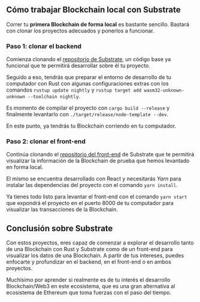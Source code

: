 ## Cómo trabajar Blockchain local con Substrate

Correr tu **primera Blockchain de forma local** es bastante sencillo. Bastará con clonar los proyectos adecuados y ponerlos a funcionar.

### Paso 1: clonar el backend

Comienza clonando el [repositorio de Substrate](https://github.com/substrate-developer-hub/substrate-node-template), un código base ya funcional que te permitirá desarrollar sobre él tu proyecto.

Seguido a eso, tendrás que preparar el entorno de desarrollo de tu computador con Rust con algunas configuraciones extras con los comandos `rustup update nightly` y `rustup target add wasm32-unknown-unknown --toolchain nightly`.

Es momento de compilar el proyecto con `cargo build --release` y finalmente levantarlo con `./target/release/node-template --dev`.

En este punto, ya tendrás tu Blockchain corriendo en tu computador.

### Paso 2: clonar el front-end

Continúa clonando el [repositorio del front-end](https://github.com/substrate-developer-hub/substrate-front-end-template) de Substrate que te permitirá visualizar la información de la Blockchain de prueba que hemos levantado en forma local.

El mismo se encuentra desarrollado con React y necesitarás *Yarn* para instalar las dependencias del proyecto con el comando `yarn install`.

Ya tienes todo listo para levantar el front-end con el comando `yarn start` que expondrá el proyecto en el puerto 8000 de tu computador para visualizar las transacciones de la Blockchain.

## Conclusión sobre Substrate

Con estos proyectos, eres capaz de comenzar a explorar el desarrollo tanto de una Blockchain con Rust y Substrate como de un front-end para visualizar los datos de una Blockchain. A partir de tus intereses, puedes enfocarte y profundizar en el backend, en el front-end o en ambos proyectos.

Muchísimo por aprender si realmente es de tu interés el desarrollo Blockchain/Web3 en este ecosistema, que es una gran alternativa al ecosistema de Ethereum que toma fuerzas con el paso del tiempo.